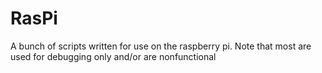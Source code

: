 # RasPi
A bunch of scripts written for use on the raspberry pi. Note that most are used for debugging only and/or are nonfunctional
